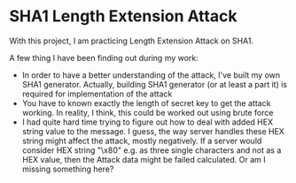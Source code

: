 # SHA1 Length Extension Attack

With this project, I am practicing Length Extension Attack on SHA1. 

A few thing I have been finding out during my work:
* In order to have a better understanding of the attack, I've built my own SHA1 generator. Actually, building SHA1 generator (or at least a part it) is required for implementation of the attack
* You have to known exactly the length of secret key to get the attack working. In reality, I think, this could be worked out using brute force
* I had quite hard time trying to figure out how to deal with added HEX string value to the message. I guess, the way server handles these HEX string might affect the attack, mostly negatively. If a server would consider HEX string "\x80" e.g. as three single characters and not as a HEX value, then the Attack data might be failed calculated. Or am I missing something here?
